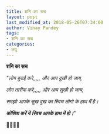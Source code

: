 ```yaml
---
title: शनि का सच
layout: post
last_modified_at: 2018-05-26T07:34:00
author: Vinay Pandey
tags:
- शनि का सच
categories:
- लघु
---
```

**शनि का सच**

*"लोग बुराई करे,,,,,*
*और आप दुखी हो जाय,*

*लोग तारीफ करे,,,,,*
*और आप सुखी हो जाय,*

*समझो आपके सुख दुख*
*का स्विच लोगो के हाथ मेँ है।*

***कोशिश करें ये***
***स्विच आपके हाथ में हो।***"

🙏🌷🌷🙏


